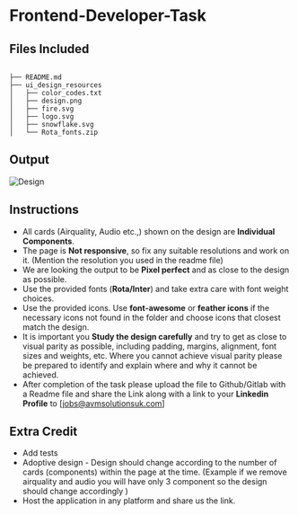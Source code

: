 # Frontend-Developer-Task

## Files Included

```

├── README.md
├── ui_design_resources
│   ├── color_codes.txt
│   ├── design.png
│   ├── fire.svg
│   ├── logo.svg
│   ├── snowflake.svg
│   └── Rota_fonts.zip
```

## Output

![Design](./ui_design_resources/design.png)

## Instructions

- All cards (Airquality, Audio etc.,) shown on the design are **Individual Components**.
- The page is **Not responsive**, so fix any suitable resolutions and work on it. (Mention the resolution you used in the readme file)
- We are looking the output to be **Pixel perfect** and as close to the design as possible.
- Use the provided fonts (**Rota/Inter**) and take extra care with font weight choices.
- Use the provided icons. Use **font-awesome** or **feather icons** if the necessary icons not found in the folder and choose icons that closest match the design.
- It is important you **Study the design carefully** and try to get as close to visual parity as possible, including padding, margins, alignment, font sizes and weights, etc. Where you cannot achieve visual parity please be prepared to identify and explain where and why it cannot be achieved.
- After completion of the task please upload the file to Github/Gitlab with a Readme file and share the Link along with a link to your **Linkedin Profile** to [jobs@avmsolutionsuk.com]

## Extra Credit

- Add tests
- Adoptive design - Design should change according to the number of cards (components) within the page at the time. (Example if we remove airquality and audio you will have only 3 component so the design should change accordingly )
- Host the application in any platform and share us the link.

